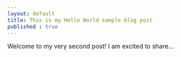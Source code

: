 ```yaml
---
layout: default
title: This is my Hello World sample blog post
published : true
---
```

Welcome to my very second  post! I am excited to share...
